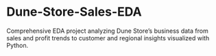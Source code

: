 # Dune-Store-Sales-EDA
Comprehensive EDA project analyzing Dune Store’s business data from sales and profit trends to customer and regional insights visualized with Python.
